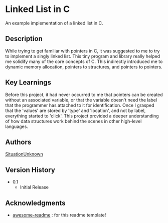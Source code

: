 # Linked List in C

An example implementation of a linked list in C.

## Description

While trying to get familiar with pointers in C, it was suggested to me to try to implement a singly linked list.
This tiny program and library really helped me solidify many of the core concepts of C. This indirectly introduced
me to dynamic memory allocation, pointers to structures, and pointers to pointers.

## Key Learnings

Before this project, it had never
occurred to me that pointers can be created without an associated variable, or that the variable doesn't need the
label that the programmer has attached to it for identification. Once I grasped that the 'values' are stored by 'type'
and 'location', and not by label, everything started to 'click'. This project provided a deeper understanding of how 
data structures work behind the scenes in other high-level languages.

## Authors

[SituationUnknown](https://github.com/AAM1130)

## Version History

* 0.1
    * Initial Release

## Acknowledgments

* [awesome-readme](https://github.com/matiassingers/awesome-readme) : for this readme template!
